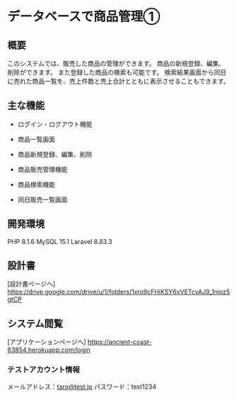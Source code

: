 # データベースで商品管理①

## 概要
このシステムでは、販売した商品の管理ができます。
商品の新規登録、編集、削除ができます。
また登録した商品の検索も可能です。
検索結果画面から同日に売れた商品一覧を、売上件数と売上合計とともに表示させることもできます。

## 主な機能
- ログイン・ログアウト機能

- 商品一覧画面

- 商品新規登録、編集、削除

- 商品販売管理機能

- 商品検索機能

- 同日販売一覧画面

## 開発環境

PHP 8.1.6
MySQL 15.1
Laravel 8.83.3

## 設計書
[設計書ぺージへ] 
https://drive.google.com/drive/u/1/folders/1xro9cFHiKSY6xVETcvAJ9_1nioz5gtCP

## システム閲覧
[アプリケーションページへ]
https://ancient-coast-63854.herokuapp.com/login

### テストアカウント情報
メールアドレス：taro@test.jp
パスワード：test1234